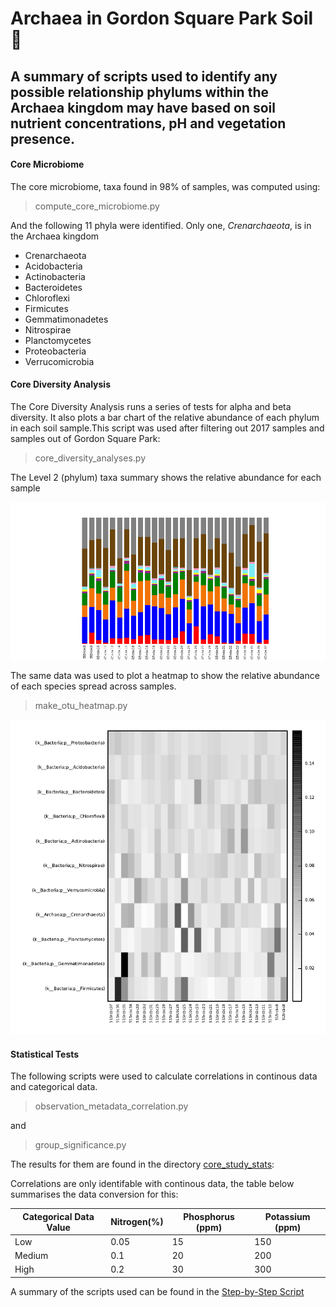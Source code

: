 # Archaea in Gordon Square Park Soil :leaves:
## A summary of scripts used to identify any possible relationship phylums within the Archaea kingdom may have based on soil nutrient concentrations, pH and vegetation presence. 

#### Core Microbiome 

The core microbiome, taxa found in 98% of samples, was computed using:

> compute_core_microbiome.py

And the following 11 phyla were identified. Only one, *Crenarchaeota*, is in the Archaea kingdom

* Crenarchaeota
* Acidobacteria
* Actinobacteria
* Bacteroidetes
* Chloroflexi
* Firmicutes
* Gemmatimonadetes
* Nitrospirae
* Planctomycetes
* Proteobacteria
* Verrucomicrobia

#### Core Diversity Analysis

The Core Diversity Analysis runs a series of tests for alpha and beta diversity. It also plots a bar chart of the relative abundance of each phylum in each soil sample.This script was used after filtering out 2017 samples and samples out of Gordon Square Park:

> core_diversity_analyses.py 

The Level 2 (phylum) taxa summary shows the relative abundance for each sample

![L2 Taxa Summary](/CDA/taxa_plots/taxa_summary_plots/charts/DZ7y4rN6BJRh0XjhwmxQkF1phz5zkz.png)


The same data was used to plot a heatmap to show the relative abundance of each species spread across samples. 

> make_otu_heatmap.py 

![Heat Map](/CDA/heatmap_core_park.png)


#### Statistical Tests

The following scripts were used to calculate correlations in continous data and categorical data. 

> observation_metadata_correlation.py

and

> group_significance.py

The results for them are found in the directory [core_study_stats](https://github.com/mike-casa-es-su-casa/BIOC3301-Project/tree/master/core_study_stats):

Correlations are only identifable with continous data, the table below summarises the data conversion for this:

Categorical Data Value | Nitrogen(%) | Phosphorus (ppm) | Potassium (ppm)
------------ | ------------- | ------------- | -------------
Low | 0.05 | 15 | 150
Medium | 0.1 | 20 | 200 
High | 0.2 | 30 | 300


A summary of the scripts used can be found in the [Step-by-Step Script](https://github.com/mike-casa-es-su-casa/BIOC3301-Project/blob/master/Step-by-Step%20Script)
